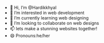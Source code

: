 - 👋 Hi, I’m @Hardikkhyal
- 👀 I’m interested in web development
- 🌱 I’m currently learning web designing
- 💞️ I’m looking to collaborate on web designs
- 📫 lets make a stunning websites together!
- 😄 Pronouns:he/her
  

<!---
Hardikkhyal/Hardikkhyal is a ✨ special ✨ repository because its `README.md` (this file) appears on your GitHub profile.
You can click the Preview link to take a look at your changes.
--->
